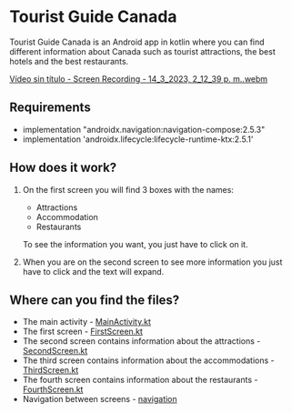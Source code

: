 # Tourist Guide Canada
Tourist Guide Canada is an Android app in kotlin where you can find different information about Canada such as tourist attractions, the best hotels and the best restaurants.

[Vídeo sin título - Screen Recording - 14_3_2023, 2_12_39 p. m..webm](https://user-images.githubusercontent.com/123415126/225124444-02310497-554f-46ed-8606-626ba3547115.webm)


## Requirements

* implementation "androidx.navigation:navigation-compose:2.5.3"
* implementation 'androidx.lifecycle:lifecycle-runtime-ktx:2.5.1'

## How does it work?

1. On the first screen you will find 3 boxes with the names:
    - Attractions
    - Accommodation
    - Restaurants
    
    To see the information you want, you just have to click on it.
    
2. When you are on the second screen to see more information you just have to click and the text will expand.

## Where can you find the files?

* The main activity - [MainActivity.kt](https://github.com/Anaid93/TouristGuideCanada/blob/master/app/src/main/java/com/example/touristguidecanada/MainActivity.kt)
* The first screen - [FirstScreen.kt](https://github.com/Anaid93/TouristGuideCanada/blob/master/app/src/main/java/com/example/touristguidecanada/screens/FirstScreen.kt)
* The second screen contains information about the attractions - [SecondScreen.kt](https://github.com/Anaid93/TouristGuideCanada/blob/master/app/src/main/java/com/example/touristguidecanada/screens/SecondScreen.kt)
* The third screen contains information about the accommodations - [ThirdScreen.kt](https://github.com/Anaid93/TouristGuideCanada/blob/master/app/src/main/java/com/example/touristguidecanada/screens/ThirdScreen.kt)
* The fourth screen contains information about the restaurants - [FourthScreen.kt](https://github.com/Anaid93/TouristGuideCanada/blob/master/app/src/main/java/com/example/touristguidecanada/screens/FourthScreen.kt)
* Navigation between screens - [navigation](https://github.com/Anaid93/TouristGuideCanada/tree/master/app/src/main/java/com/example/touristguidecanada/navigation)






 









